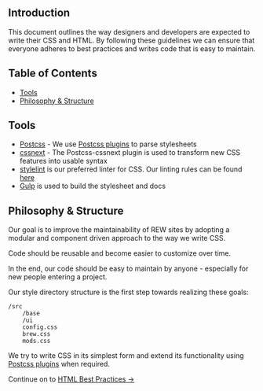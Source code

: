 ## Introduction

This document outlines the way designers and developers are expected to write their CSS and HTML. By following these guidelines we can ensure that everyone adheres to best practices and writes code that is easy to maintain.  

## Table of Contents

* [Tools](#tools)
* [Philosophy & Structure](#philosophy--structure)


## Tools

* [Postcss](https://github.com/postcss/postcss) - We use [Postcss plugins](https://github.com/Real-Estate-Webmasters/brew/blob/master/package.json#L19-L22) to parse stylesheets
* [cssnext](https://github.com/MoOx/postcss-cssnext) - The Postcss-cssnext plugin is used to transform new CSS features into usable syntax
* [stylelint](https://github.com/stylelint/stylelint) is our preferred linter for CSS. Our linting rules can be found [here](https://github.com/Real-Estate-Webmasters/brew/blob/master/.stylelintrc)
* [Gulp](https://github.com/gulpjs/gulp) is used to build the stylesheet and docs

## Philosophy & Structure

Our goal is to improve the maintainability of REW sites by adopting a modular and component driven approach to the way we write CSS.

Code should be reusable and become easier to customize over time.

In the end, our code should be easy to maintain by anyone - especially for new people entering a project.

Our style directory structure is the first step towards realizing these goals:

```
/src
    /base
    /ui
    config.css
    brew.css
    mods.css
```

We try to write CSS in its simplest form and extend its functionality using [Postcss plugins](https://github.com/Real-Estate-Webmasters/brew/blob/master/package.json#L19-L22) when required.

Continue on to [HTML Best Practices →](../html-best-practices#html-best-practices)